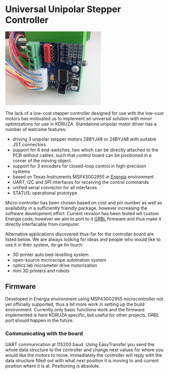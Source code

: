 # Universal Unipolar Stepper Controller

![board](https://raw.githubusercontent.com/IRNAS/UniversalUnipolarStepperController/master/StepperDriverV2.jpg)

The lack of a low-cost stepper controller designed for use with the low-cost motors has motivated us to implement an universal solution with minor optimizations for use in KORUZA. Standalone unipolar motor driver has a number of welcome features:

 * driving 3 unipolar stepper motors 28BYJ48 or 24BYJ48 with suitable JST connectors
 * support for 6 end-switches, two which can be directly attached to the PCB without cables, such that control board can be positioned in a corner of the moving object.
 * support for 3 encoders for closed-loop control in high-precision systems
 * based on Texas Instruments MSP430G2955 in [Energia](http://energia.nu) environment
 * UART, I2C and SPI interfaces for receiving the control commands
 * unified serial connector for all interfaces
 * STATUS: operational prototype
 
Micro-controller has been chosen based on cost and pin number as well as availability in a sufficiently friendly package, however increasing the software development effort. Current revision has been tested wit custom Energia code, however we aim to port to it [GRBL](https://github.com/grbl/grbl) firmware and thus make it directly interfacable from computer.

Alternative applications discovered thus-far for the controller board are listed below. We are always looking for ideas and people who would like to use it in their system, do ge tin touch:

 * 3D printer auto bed-levelling system
 * open-source microscope automation system
 * optics lab micrometer drive motorization
 * mini 3D printers and robots
 
## Firmware

Developed in Energia environment using MSP430G2955 microcontroller not yet officially supported, thus a bit more work in setting up the build environment. Currently only basic functions work and the firmware implemented is here KORUZA specific, but useful for other projects. GRBL port should happen in the future.

### Communicating with the board

UART communication at 115200 baud. Using EasyTransfer you send the whole data structure to the controller and change next values for where you would like the motors to move. Immediately the controller will reply with the data structure filled out with what next position it is moving to and current position where it is at. Positioning is absolute.